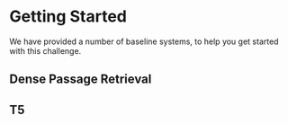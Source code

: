 # Getting Started
We have provided a number of baseline systems, to help you get started with this
challenge.

## Dense Passage Retrieval

## T5
